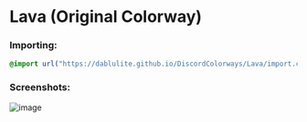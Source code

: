 # Lava (Original Colorway)

### Importing:
```css
@import url("https://dablulite.github.io/DiscordColorways/Lava/import.css");
```

### Screenshots:
![image](https://github.com/DaBluLite/DiscordColorways/assets/73998678/9c5d9e89-08a5-44a2-ac47-260bcc6e7043)
